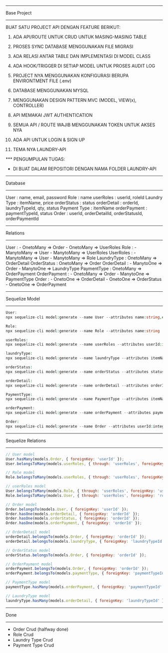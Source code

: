 ___
Base Project
___


BUAT SATU PROJECT API DENGAN FEATURE BERIKUT:

1. ADA API/ROUTE UNTUK CRUD UNTUK MASING-MASING TABLE

2. PROSES SYNC DATABASE MENGGUNAKAN FILE MIGRASI

3. ADA RELASI ANTAR TABLE DAN IMPLEMENTASI DI MODEL CLASS

4. ADA HOOK/TRIGGER DI SETIAP MODEL UNTUK PROSES AUDIT LOG

5. PROJECT NYA MENGGUNAKAN KONFIGURASI BERUPA ENVIRONTMENT FILE (.env)

6. DATABASE MENGGUNAKAN MYSQL

7. MENGGUNAKAN DESIGN PATTERN MVC (MODEL, VIEW(x), CONTROLLER)

8. API MEMAKAI JWT AUTHENTICATION 

9. SEMUA API / ROUTE WAJIB MENGGUNAKAN TOKEN UNTUK AKSES NYA

10. ADA API UNTUK LOGIN & SIGN UP

11. TEMA NYA LAUNDRY-API

 

*** PENGUMPULAN TUGAS: 

 - DI BUAT DALAM REPOSITORI DENGAN NAMA FOLDER LAUNDRY-API


___
Database
___

User : name, email, password
Role : name
userRoles : userId, roleId
Laundry Type : itemName, price
orderStatus : status
orderDetail : orderId, laundryTypeId, qty, status
Payment Type : itemName
orderPayment : paymentTypeId, status
Order : userId, orderDetailId, orderStatusId, orderPaymentId

___
Relations
___

User :  - OnetoMany => Order
        - OnetoMany => UserRoles
Role : - ManytoMany => User
       - ManytoMany => UserRoles
UserRoles : - ManytoMany => User
            - ManytoMany => Role
LaundryType : OnetoMany => OrderDetail
OrderStatus : OnetoMany => Order
OrderDetail : - ManytoOne => Order
              - ManytoOne => LaundryType
PaymentType : OnetoMany => OrderPayment
OrderPayment : - OnetoMany => Order
               - ManytoOne => PaymentType
Order : - OnetoOne => OrderDetail
        - OnetoOne => OrderStatus
        - OnetoOne => OrderPayment

___
Sequelize Model
___

```php
User:
npx sequelize-cli model:generate --name User --attributes name:string,email:string,password:string

Role:
npx sequelize-cli model:generate --name Role --attributes name:string

userRoles:
npx sequelize-cli model:generate --name userRoles --attributes userId:integer,roleId:integer

laundryType:
npx sequelize-cli model:generate --name laundryType --attributes itemName:string,price:integer

orderStatus:
npx sequelize-cli model:generate --name orderStatus --attributes status:string

orderDetail:
npx sequelize-cli model:generate --name orderDetail --attributes orderId:integer,laundryTypeId:integer,qty:integer,status:string

PaymentType:
npx sequelize-cli model:generate --name PaymentType --attributes itemName:string

orderPayment:
npx sequelize-cli model:generate --name orderPayment --attributes paymentTypeId:integer,status:string

Order:
npx sequelize-cli model:generate --name Order --attributes userId:integer,orderDetailId:integer,orderStatusId:integer,orderPaymentId:integer

```

___
Sequelize Relations
___

```js
// User model
User.hasMany(models.Order, { foreignKey: 'userId' });
User.belongsToMany(models.userRoles, { through: 'userRoles', foreignKey: 'userId' });

// Role model
Role.belongsToMany(models.userRoles, { through: 'userRoles', foreignKey: 'roleId' });

// userRoles model
User.belongsToMany(models.Role, { through: 'userRoles', foreignKey: 'userId' });
Role.belongsToMany(models.User, { through: 'userRoles', foreignKey: 'roleId' });

// Order model
Order.belongsTo(models.User, { foreignKey: 'userId' });
Order.hasOne(models.orderDetail, { foreignKey: 'orderId' });
Order.hasOne(models.orderStatus, { foreignKey: 'orderId' });
Order.hasOne(models.orderPayment, { foreignKey: 'orderId' });

// OrderDetail model
orderDetail.belongsTo(models.Order, { foreignKey: 'orderId' });
orderDetail.belongsTo(models.laundryType, { foreignKey: 'laundryTypeId' });

// OrderStatus model
orderStatus.belongsTo(models.Order, { foreignKey: 'orderId' });

// OrderPayment model
orderPayment.belongsTo(models.Order, { foreignKey: 'orderId' });
orderPayment.belongsTo(models.paymentType, { foreignKey: 'paymentTypeId' });

// PaymentType model
paymentType.hasMany(models.orderPayment, { foreignKey: 'paymentTypeId' });

// LaundryType model
laundryType.hasMany(models.orderDetail, { foreignKey: 'laundryTypeId' });
```
___
Done
___

- Order Crud (halfway done)
- Role Crud
- Laundry Type Crud
- Payment Type Crud